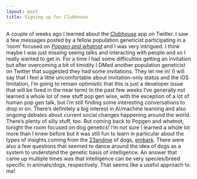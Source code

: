 ```yaml
---
layout: post
title: Signing up for Clubhouse
---
```


A couple of weeks ago I learned about the [Clubhouse](https://www.joinclubhouse.com/) app on Twitter. I saw a few messages posted by a fellow population geneticist participating in a ‘room’ focused on [*Popgen and whatnot*](https://twitter.com/PopgenW) and I was very intrigued. I think maybe I was just missing seeing talks and interacting with people and so I really wanted to get in. For a time I had some difficulties getting an invitation but after overcoming a bit of timidity I DMed another population geneticist on Twitter that suggested they had some invitations. They let me in! (I will say that I feel a little uncomfortable about invitation-only status and the iOS limitation, I’m going to remain optimistic that this is just a developer issue that will be fixed in the near term) In the past few weeks I’ve generally not learned a whole lot of new stuff pop gen wise, with the exception of a lot of human pop gen talk, but I’m still finding some interesting conversations to drop in on. There’s definitely a big interest in AI/machine learning and also ongoing debates about current social changes happening around the world. There’s plenty of silly stuff, too. But coming back to Popgen and whatnot, tonight the room focused on dog genetics! I’m not sure I learned a whole lot more than I knew before but it was still fun to learn in particular about the types of insights coming from the [23andme](https://www.23andme.com/en-int/) of dogs, [embark](https://embarkvet.com/). There were also a few questions that seemed to dance around the idea of dogs as a system to understand the genetic basis of intelligence. An answer that came up multiple times was that intelligence can be very species/breed specific in animals/dogs, respectively. That seems like a useful approach to me!
